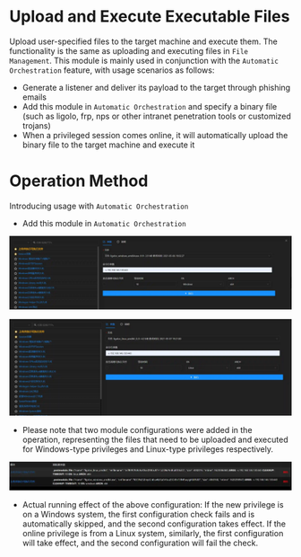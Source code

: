 # Upload and Execute Executable Files

Upload user-specified files to the target machine and execute them.
The functionality is the same as uploading and executing files in `File Management`. This module is mainly used in conjunction with the `Automatic Orchestration` feature, with usage scenarios as follows:

+ Generate a listener and deliver its payload to the target through phishing emails
+ Add this module in `Automatic Orchestration` and specify a binary file (such as ligolo, frp, nps or other intranet penetration tools or customized trojans)
+ When a privileged session comes online, it will automatically upload the binary file to the target machine and execute it

# Operation Method

Introducing usage with `Automatic Orchestration`

+ Add this module in `Automatic Orchestration`

![](img\Execution_CommandAndScriptingInterpreter_UploadAndExec\1.webp)

![](img\Execution_CommandAndScriptingInterpreter_UploadAndExec\2.webp)

+ Please note that two module configurations were added in the operation, representing the files that need to be uploaded and executed for Windows-type privileges and Linux-type privileges respectively.

![](img\Execution_CommandAndScriptingInterpreter_UploadAndExec\3.webp)

+ Actual running effect of the above configuration: If the new privilege is on a Windows system, the first configuration check fails and is automatically skipped, and the second configuration takes effect. If the online privilege is from a Linux system, similarly, the first configuration will take effect, and the second configuration will fail the check.
